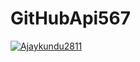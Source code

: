 # GitHubApi567

[![Ajaykundu2811](https://circleci.com/gh/Ajaykundu2811/GitHubApi567.svg?style=svg)](https://app.circleci.com/pipelines/github/Ajaykundu2811/GitHubApi567-branch=circleci-project-setup&filter=all)
